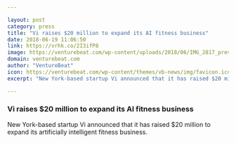 ```yaml
---

layout: post
category: press
title: "Vi raises $20 million to expand its AI fitness business"
date: 2018-06-19 11:06:50
link: https://vrhk.co/2I3ifP8
image: https://venturebeat.com/wp-content/uploads/2018/06/IMG_2817_preview.jpeg?fit=1600%2C1143&strip=all
domain: venturebeat.com
author: "VentureBeat"
icon: https://venturebeat.com/wp-content/themes/vb-news/img/favicon.ico
excerpt: "New York-based startup Vi announced that it has raised $20 million to expand its artificially intelligent fitness business."

---
```


### Vi raises $20 million to expand its AI fitness business

New York-based startup Vi announced that it has raised $20 million to expand its artificially intelligent fitness business.
